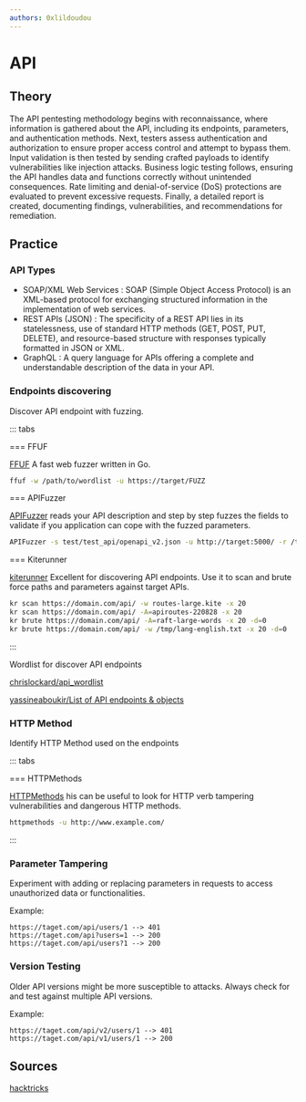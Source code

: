 ```yaml
---
authors: 0xlildoudou
---
```


# API

## Theory

The API pentesting methodology begins with reconnaissance, where information is gathered about the API, including its endpoints, parameters, and authentication methods. Next, testers assess authentication and authorization to ensure proper access control and attempt to bypass them. Input validation is then tested by sending crafted payloads to identify vulnerabilities like injection attacks. Business logic testing follows, ensuring the API handles data and functions correctly without unintended consequences. Rate limiting and denial-of-service (DoS) protections are evaluated to prevent excessive requests. Finally, a detailed report is created, documenting findings, vulnerabilities, and recommendations for remediation.

## Practice 

### API Types
* SOAP/XML Web Services : SOAP (Simple Object Access Protocol) is an XML-based protocol for exchanging structured information in the implementation of web services. 
* REST APIs (JSON) : The specificity of a REST API lies in its statelessness, use of standard HTTP methods (GET, POST, PUT, DELETE), and resource-based structure with responses typically formatted in JSON or XML.
* GraphQL : A query language for APIs offering a complete and understandable description of the data in your API.

### Endpoints discovering
Discover API endpoint with fuzzing.

::: tabs

=== FFUF

[FFUF](https://github.com/ffuf/ffuf) A fast web fuzzer written in Go.

```bash
ffuf -w /path/to/wordlist -u https://target/FUZZ
```

=== APIFuzzer

[APIFuzzer](https://github.com/KissPeter/APIFuzzer) reads your API description and step by step fuzzes the fields to validate if you application can cope with the fuzzed parameters.

```bash
APIFuzzer -s test/test_api/openapi_v2.json -u http://target:5000/ -r /tmp/reports/ --log debug 
```

=== Kiterunner

[kiterunner](https://github.com/assetnote/kiterunner) Excellent for discovering API endpoints. Use it to scan and brute force paths and parameters against target APIs.

```bash
kr scan https://domain.com/api/ -w routes-large.kite -x 20
kr scan https://domain.com/api/ -A=apiroutes-220828 -x 20
kr brute https://domain.com/api/ -A=raft-large-words -x 20 -d=0
kr brute https://domain.com/api/ -w /tmp/lang-english.txt -x 20 -d=0
```

:::

Wordlist for discover API endpoints

[chrislockard/api_wordlist](https://github.com/chrislockard/api_wordlist)

[yassineaboukir/List of API endpoints & objects](https://gist.github.com/yassineaboukir/8e12adefbd505ef704674ad6ad48743d)

### HTTP Method

Identify HTTP Method used on the endpoints

::: tabs

=== HTTPMethods

[HTTPMethods](https://github.com/ShutdownRepo/httpmethods) his can be useful to look for HTTP verb tampering vulnerabilities and dangerous HTTP methods.

```bash
httpmethods -u http://www.example.com/
```

:::

### Parameter Tampering

Experiment with adding or replacing parameters in requests to access unauthorized data or functionalities.

Example:
```
https://taget.com/api/users/1 --> 401
https://taget.com/api?users=1 --> 200
https://taget.com/api/users?1 --> 200
```

### Version Testing

Older API versions might be more susceptible to attacks. Always check for and test against multiple API versions.

Example:
```
https://taget.com/api/v2/users/1 --> 401
https://taget.com/api/v1/users/1 --> 200
```

## Sources

[hacktricks](https://book.hacktricks.xyz/network-services-pentesting/pentesting-web/web-api-pentesting)